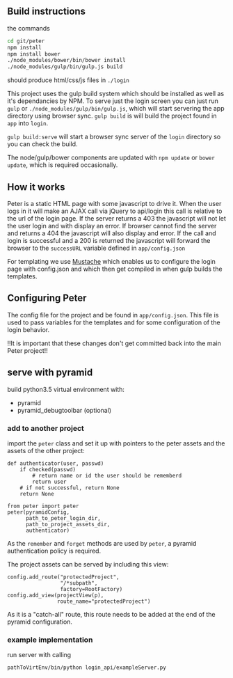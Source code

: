## Build instructions

the commands

```sh
cd git/peter
npm install
npm install bower
./node_modules/bower/bin/bower install
./node_modules/gulp/bin/gulp.js build
```

should produce html/css/js files in `./login`

This project uses the gulp build system which should be installed as well as it's
dependancies by NPM. To serve just the login screen you can just run `gulp` or
`./node_modules/gulp/bin/gulp.js`, which will start servering the app directory
using browser sync.
`gulp build` is will build the project found in `app` into `login`.

`gulp build:serve` will start a browser sync server of the `login` directory so you can check the
build.

The node/gulp/bower components are updated with `npm update` or `bower update`,
which is required occasionally.

## How it works
Peter is a static HTML page with some javascript to drive it. When the user
logs in it will make an AJAX call via jQuery to api/login this call is relative
to the url of the login page. If the server returns a 403 the javascript will
not let the user login and with display an error. If browser cannot find the server
and returns a 404 the javascript will also display and error. If the call and login
is successful and a 200 is returned the javascript will forward the browser to
the `successURL` variable defined in `app/config.json`

For templating we use [Mustache](https://mustache.github.io/) which enables us to
configure the login page with config.json and which then get compiled in when
gulp builds the templates.

## Configuring Peter
The config file for the project and be found in `app/config.json`. This file is
used to pass variables for the templates and for some configuration of the
login behavior.

!!It is important that these changes don't get committed back into the main Peter
project!!

## serve with pyramid

build python3.5 virtual environment with:

* pyramid
* pyramid_debugtoolbar (optional)

### add to another project

import the `peter` class and set it up with pointers to the peter assets and the
assets of the other project:

```
def authenticator(user, passwd)
    if checked(passwd)
        # return name or id the user should be rememberd
        return user
    # if not successful, return None
    return None

from peter import peter
peter(pyramidConfig,
      path_to_peter_login_dir,
      path_to_project_assets_dir,
      authenticator)
```

As the `remember` and `forget` methods are used by `peter`, a pyramid authentication policy is required.

The project assets can be served by including this view:

```
config.add_route("protectedProject",
                 "/*subpath",
                 factory=RootFactory)
config.add_view(projectView(p),
                route_name="protectedProject")
```

As it is a "catch-all" route, this route needs to be added at the end of the pyramid configuration.

### example implementation

run server with calling

```sh
pathToVirtEnv/bin/python login_api/exampleServer.py
```
